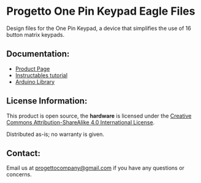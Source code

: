 # Progetto One Pin Keypad Eagle Files
Design files for the One Pin Keypad, a device that simplifies the use of 16 button matrix keypads.
## Documentation:
* [Product Page](https://www.tindie.com/)
* [Instructables tutorial](https://www.instructables.com/)
* [Arduino Library](https://github.com/ProgettoCompany/One_Pin_Keypad_Arduino_Library)
## License Information:
This product is open source, the **hardware** is licensed under the [Creative Commons Attribution-ShareAlike 4.0 International License](http://creativecommons.org/licenses/by-sa/4.0/).

Distributed as-is; no warranty is given.
## Contact:
Email us at progettocompany@gmail.com if you have any questions or concerns.
